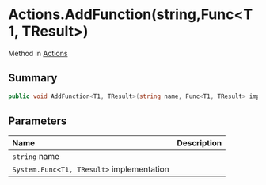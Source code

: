 # Actions.AddFunction(string,Func<T1, TResult>)

Method in [Actions](/api/csharp/yarn.unity.actions.md)

## Summary



```csharp
public void AddFunction<T1, TResult>(string name, Func<T1, TResult> implementation);
```

## Parameters

|Name|Description|
|:---|:---|
|`string` name||
|`System.Func<T1, TResult>` implementation||

